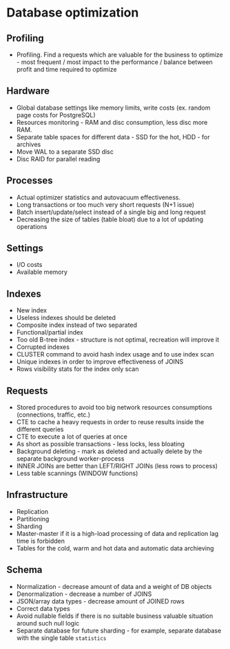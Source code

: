 # Database optimization

## Profiling
* Profiling. Find a requests which are valuable for the business to optimize - most frequent / most impact to the performance / balance between profit and time required to optimize


## Hardware
* Global database settings like memory limits, write costs (ex. random page costs for PostgreSQL)
* Resources monitoring - RAM and disc consumption, less disc more RAM.
* Separate table spaces for different data - SSD for the hot, HDD - for archives
* Move WAL to a separate SSD disc
* Disc RAID for parallel reading

## Processes
* Actual optimizer statistics and autovacuum effectiveness.
* Long transactions or too much very short requests (N+1 issue)
* Batch insert/update/select instead of a single big and long request
* Decreasing the size of tables (table bloat) due to a lot of updating operations

## Settings
* I/O costs
* Available memory

## Indexes
* New index
* Useless indexes should be deleted
* Composite index instead of two separated
* Functional/partial index
* Too old B-tree index - structure is not optimal, recreation will improve it
* Corrupted indexes
* CLUSTER command to avoid hash index usage and to use index scan
* Unique indexes in order to improve effectiveness of JOINS
* Rows visibility stats for the index only scan

## Requests
* Stored procedures to avoid too big network resources consumptions (connections, traffic, etc.)
* CTE to cache a heavy requests in order to reuse results inside the different queries
* CTE to execute a lot of queries at once
* As short as possible transactions - less locks, less bloating
* Background deleting - mark as deleted and actually delete by the separate background worker-process
* INNER JOINs are better than LEFT/RIGHT JOINs (less rows to process)
* Less table scannings (WINDOW functions)

## Infrastructure
* Replication
* Partitioning
* Sharding
* Master-master if it is a high-load processing of data and replication lag time is forbidden
* Tables for the cold, warm and hot data and automatic data archieving

## Schema
* Normalization - decrease amount of data and a weight of DB objects
* Denormalization - decrease a number of JOINS
* JSON/array data types - decrease amount of JOINED rows
* Correct data types 
* Avoid nullable fields if there is no suitable business valuable situation around such null logic
* Separate database for future sharding - for example, separate database with the single table `statistics`
